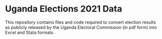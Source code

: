 # Uganda Elections 2021 Data

This repository contains files and code required to convert election results as publicly released by the Uganda Electoral Commission (in pdf form) into Excel and Stata formats.
